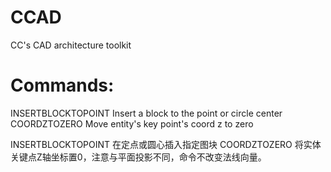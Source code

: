 # CCAD
CC's CAD architecture toolkit

# Commands:
INSERTBLOCKTOPOINT Insert a block to the point or circle center
COORDZTOZERO Move entity's key point's coord z to zero

INSERTBLOCKTOPOINT 在定点或圆心插入指定图块
COORDZTOZERO 将实体关键点Z轴坐标置0，注意与平面投影不同，命令不改变法线向量。
